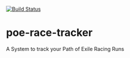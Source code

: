 [![Build Status](https://travis-ci.org/valdron/poe-race-tracker.svg?branch=master)](https://travis-ci.org/valdron/poe-race-tracker)
# poe-race-tracker
A System to track your Path of Exile Racing Runs
